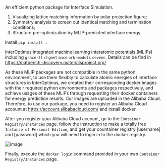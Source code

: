 An efficient python package for Interface Simulation.
1. Visualizing lattice matching information by polar projection figure;
2. Symmetry analysis to screen out identical matching and termination conditions;
3. Structure pre-optimization by MLIP-predicted interface energy.

Install
`pip install .`

InterOptimus integrated machine learning interatomic potentials (MLIPs) including `grace-2l` `chgnet` `mace` `orb-models` `sevenn`. Details can be find in https://matbench-discovery.materialsproject.org/

As these MLIP packages are not compatible in the same python environment, to use them flexibly to calculate atomic energies of interface structures in InterOptimus, we created their corresponding docker images with their required python environments and packages respectively, and achieve usages of these MLIPs through requesting their docker containers for energy prediction results. Our images are uploaded in the Alibaba Cloud. Therefore, to use our package, you need to register an Alibaba Cloud account at https://account.alibabacloud.com/ and install docker.

After you register your Alibaba Cloud account, go to the `Container Registry/Instances` page, follow the instruction to make a totally free `Instance of Personal Edition`, and get your countainer registry [username] and [password] which you will need to login in to the docker registry.

![image](https://github.com/user-attachments/assets/bd4240f8-f9d2-4f36-990b-579963a7462a)

Finally, execute the `docker login` command provided in your own `Container Registry/Instances` page.
